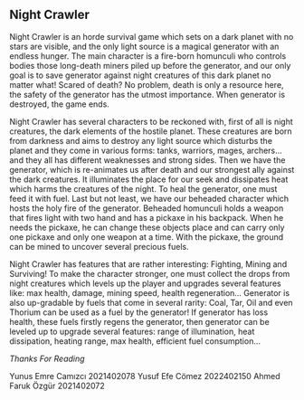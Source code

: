 ## Night Crawler

Night Crawler is an horde survival game which sets on a dark planet with no stars are visible, and the only light source is a magical generator with an  endless hunger. The main character is a fire-born homunculi who controls bodies those long-death miners piled up before the generator, and our only goal is to save generator against night creatures of this dark planet no matter what! Scared of death? No problem, death is only a resource here, the safety of the generator has the utmost importance. When generator is destroyed, the game ends.

Night Crawler has several characters to be reckoned with, first of all is night creatures, the dark elements of the hostile planet. These creatures are born from darkness and aims to destroy any light source which disturbs the planet and they come in various forms: tanks, warriors, mages, archers... and they all has different weaknesses and strong sides. Then we have the generator, which is re-animates us after death and our strongest ally against the dark creatures. It illuminates the place for our seek and dissipates heat which harms the creatures of the night. To heal the generator, one must feed it with fuel. Last but not least, we have our beheaded character which hosts the holy fire of the generator. Beheaded homunculi holds a weapon that fires light with two hand and has a pickaxe in his backpack. When he needs the pickaxe, he can change these objects place and can carry only one pickaxe and only one weapon at a time. With the pickaxe, the ground can be mined to uncover several precious fuels.

Night Crawler has features that are rather interesting: Fighting, Mining and Surviving! To make the character stronger, one must collect the drops from night creatures which levels up the player and upgrades several features like: max health, damage, mining speed, health regeneration... Generator is also up-gradable by fuels that come in several rarity: Coal, Tar, Oil and even Thorium can be used as a fuel by the generator! If generator has loss health, these fuels firstly regens the generator, then generator can be leveled up to upgrade several features: range of illumination, heat dissipation, heating range, max health, efficient fuel consumption...

*Thanks For Reading*

Yunus Emre Camızcı  2021402078
Yusuf Efe Cömez     2022402150
Ahmed Faruk Özgür   2021402072